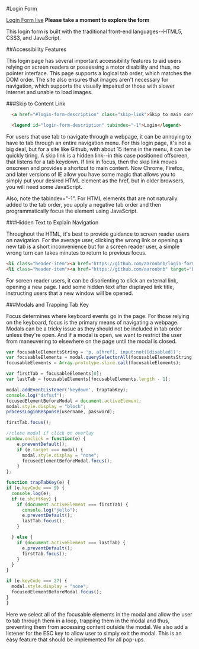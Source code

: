 #Login Form

[Login Form live][login] **Please take a moment to explore the form**

[login]: https://www.aaronbnb.com

This login form is built with the traditional front-end languages--HTML5, CSS3, and JavaScript.

##Accessibility Features

This login page has several important accessibility features to aid users relying on screen readers or possessing a motor disability and thus, no pointer interface. This page supports a logical tab order, which matches the DOM order. The site also ensures that images aren't necessary for navigation, which supports the visually impaired or those with slower Internet and unable to load images.

###Skip to Content Link
```html
  <a href="#login-form-description" class="skip-link">Skip to main content</a>

  <legend id="login-form-description" tabindex="-1">Login</legend>
```

For users that use tab to navigate through a webpage, it can be annoying to have to tab through an entire navigation menu. For this login page, it's not a big deal, but for a site like Github, with about 15 items in the menu, it can be quickly tiring. A skip link is a hidden link--in this case positioned offscreen, that listens for a tab keydown. If link in focus, then the skip link moves onscreen and provides a shortcut to main content. Now Chrome, Firefox, and later versions of IE allow you have some magic that allows you to simply put your desired HTML element as the href, but in older browsers, you will need some JavaScript.

Also, note the tabindex="-1". For HTML elements that are not naturally added to the tab order, you apply a negative tab order and then programmatically focus the element using JavaScript.

###Hidden Text to Explain Navigation

Throughout the HTML, it's best to provide guidance to screen reader users on navigation. For the average user, clicking the wrong link or opening a new tab is a short inconvenience but for a screen reader user, a simple wrong turn can takes minutes to return to previous focus.

```html
<li class="header-item"><a href="https://github.com/aaronbnb/login-form" target="blank"><i class="fa fa-code" aria-hidden="true"></i><span>Project Repo</span><span class="hidden">opens in new window</span></a></li>
<li class="header-item"><a href="https://github.com/aaronbnb" target="blank"><i class="fa fa-github" aria-hidden="true"></i><span>GitHub</span><span class="hidden">opens in new window</span></a></li>
```

For screen reader users, it can be disorienting to click an external link, opening a new page. I add some hidden text after displayed link title, instructing users that a new window will be opened.

###Modals and Trapping Tab Key

Focus determines where keyboard events go in the page. For those relying on the keyboard, focus is the primary means of navigating a webpage. Modals can be a tricky issue as they should not be included in tab order unless they're open. And if a modal is open, we want to restrict the user from maneuvering to elsewhere on the page until the modal is closed.

```javascript
var focusableElementsString = 'p, a[href], input:not([disabled])';
var focusableElements = modal.querySelectorAll(focusableElementsString);
focusableElements = Array.prototype.slice.call(focusableElements);

var firstTab = focusableElements[0];
var lastTab = focusableElements[focusableElements.length - 1];

modal.addEventListener('keydown', trapTabKey);
console.log("dsfssf");
focusedElementBeforeModal = document.activeElement;
modal.style.display = "block";
processLoginResponse(username, password);

firstTab.focus();

//close modal if click on overlay
window.onclick = function(e) {
    e.preventDefault();
    if (e.target === modal) {
      modal.style.display = "none";
      focusedElementBeforeModal.focus();
    }
};

function trapTabKey(e) {
if (e.keyCode === 9) {
  console.log(e);
  if (e.shiftKey) {
    if (document.activeElement === firstTab) {
      console.log("jello");
      e.preventDefault();
      lastTab.focus();
    }

  } else {
    if (document.activeElement === lastTab) {
      e.preventDefault();
      firstTab.focus();
    }
  }
}

if (e.keyCode === 27) {
  modal.style.display = "none";
  focusedElementBeforeModal.focus();
}
}

```

Here we select all of the focusable elements in the modal and allow the user to tab through them in a loop, trapping them in the modal and thus, preventing them from accessing content outside the modal. We also add a listener for the ESC key to allow user to simply exit the modal. This is an easy feature that should be implemented for all pop-ups.
